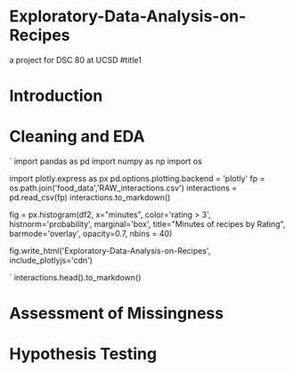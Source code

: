 # Exploratory-Data-Analysis-on-Recipes
a project for DSC 80 at UCSD
#title1
# Introduction

# Cleaning and EDA
`
import pandas as pd
import numpy as np
import os

import plotly.express as px
pd.options.plotting.backend = 'plotly'
fp = os.path.join('food_data','RAW_interactions.csv')
interactions = pd.read_csv(fp)
interactions.to_markdown()

fig = px.histogram(df2, x="minutes", color='rating > 3', histnorm='probability', marginal='box', 
             title="Minutes of recipes by Rating", barmode='overlay', opacity=0.7, nbins = 40)
             
fig.write_html('Exploratory-Data-Analysis-on-Recipes', include_plotlyjs='cdn')            

`
interactions.head().to_markdown()
# Assessment of Missingness

# Hypothesis Testing
